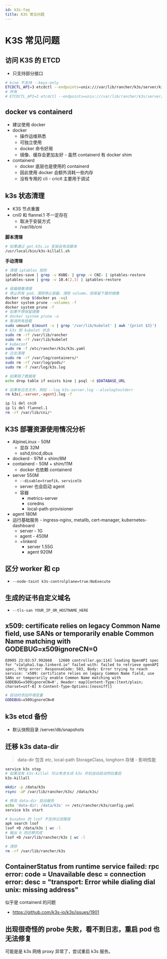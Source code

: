 ```yaml
---
id: k3s-faq
title: K3S 常见问题
---
```



# K3S 常见问题

## 访问 K3S 的 ETCD
* 只支持部分接口

```bash
# kine 不支持 --keys-only
ETCDCTL_API=3 etcdctl --endpoints=unix:///var/lib/rancher/k3s/server/kine.sock get /registry/clusterrolebindings/system:kube-dns
# 所有
# ETCDCTL_API=3 etcdctl --endpoints=unix:///var/lib/rancher/k3s/server/kine.sock get / --prefix
```

## docker vs containerd
* 建议使用 docker
* docker
  * 操作运维熟悉
  * 可独立使用
  * docker 命令好用
  * 镜像、缓存会更加友好 - 虽然 containerd 有 docker shim
* containerd
  * docker 底层也是使用的 containerd
  * 因此使用 docker 会额外消耗一些内存
  * 没有专用的 cli - crictl 主要用于调试


## k3s 状态清理
* K3S 节点重置
* cni0 和 flannel.1 不一定存在
  * 取决于安装方式
  * /var/lib/cni

__脚本清理__

```bash
# 如果通过 get.k3s.io 安装会有该脚本
/usr/local/bin/k3s-killall.sh
```
__手动清理__

```bash
# 清理 iptables 规则
iptables-save | grep -v KUBE- | grep -v CNI- | iptables-restore
iptables-save | grep -v 10.4[2,3] | iptables-restore

# 容器镜像清理
# 停止所有 pod，清除停止容器，清除 volume，但保留下载的镜像
docker stop $(docker ps -aq)
docker system prune --volumes -f
docker system prune -f
# 如果不想保留镜像
# docker system prune -a
# 取消所有挂载
sudo umount $(mount -v | grep '/var/lib/kubelet' | awk '{print $3}')
# k3s 和 kubelet 状态
sudo rm -rf /var/lib/rancher
sudo rm -rf /var/lib/kubelet
# kubeconf
sudo rm -f /etc/rancher/k3s/k3s.yaml
# 日志清理
sudo rm -rf /var/log/containers/*
sudo rm -rf /var/log/pods/*
sudo rm -f /var/log/k3s.log

# 如果用了数据库
echo drop table if exists kine | psql -d $DATABASE_URL

# 如果有日志文件，例如 --log k3s-server.log --alsologtostderr
rm k3s{,-server,-agent}.log -f

ip li del cni0
ip li del flannel.1
rm -rf /var/lib/cni/*
```


## K3S 部署资源使用情况分析

* AlpineLinux - 50M
  * 显存 32M
  * sshd,tincd,dbus
* dockerd - 97M + shim/8M
* containerd - 50M + shim/11M
  * docker 也依赖 containerd
* server 550M
  * `--disable=traefik，servicelb`
  * server 也会启动 agent
  * 容器
    * metrics-server
    * coredns
    * local-path-provisioner
* agent 180M
* 运行基础服务 - ingress-nginx, metallb, cert-manager, kubernetes-dashboard
  * server - 1G
  * agent - 450M
  * +linkerd
    * server 1.55G
    * agent 920M

## 区分 worker 和 cp
* `--node-taint k3s-controlplane=true:NoExecute`

## 生成的证书自定义域名
* `--tls-san YOUR_IP_OR_HOSTNAME_HERE`

## x509: certificate relies on legacy Common Name field, use SANs or temporarily enable Common Name matching with GODEBUG=x509ignoreCN=0

```
E0905 23:03:57.992668   12600 controller.go:114] loading OpenAPI spec for "v1alpha1.tap.linkerd.io" failed with: failed to retrieve openAPI spec, http error: ResponseCode: 503, Body: Error trying to reach service: 'x509: certificate relies on legacy Common Name field, use SANs or temporarily enable Common Name matching with GODEBUG=x509ignoreCN=0', Header: map[Content-Type:[text/plain; charset=utf-8] X-Content-Type-Options:[nosniff]]
```

```bash
# 启动时添加环境变量
GODEBUG=x509ignoreCN=0
```

## k3s etcd 备份
* 默认快照目录 /server/db/snapshots

## 迁移 k3s data-dir

> data-dir 包含 etc, local-path StorageClass, longhorn 存储 - 影响性能

```bash
service k3s stop
# 如果没有 k3s-killal 可以考虑关闭 k3s 开机自动启动然后重启
k3s-killall

mkdir -p /data/k3s
rsync -aP /var/lib/rancher/k3s/ /data/k3s/

# 修改 data-dir 启动服务
echo 'data-dir: /data/k3s' >> /etc/rancher/k3s/config.yaml
service k3s start

# busybox 的 lsof 不支持过滤路径
apk search lsof
lsof +D /data/k3s | wc -l
# 输出 0 则迁移完成
lsof +D /var/lib/rancher/k3s | wc -l

# 清除
rm -rf /var/lib/rancher/k3s
```

## ContainerStatus from runtime service failed: rpc error: code = Unavailable desc = connection error: desc = "transport: Error while dialing dial unix: missing address"
似乎是 containerd 的问题

* https://github.com/k3s-io/k3s/issues/1901


## 出现很奇怪的 probe 失败，看不到日志，重启 pod 也无法修复
可能是是 k3s 网络 proxy 异常了，尝试重启 k3s 服务。
